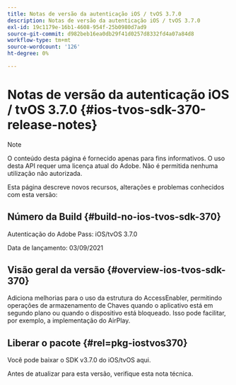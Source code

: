 ```yaml
---
title: Notas de versão da autenticação iOS / tvOS 3.7.0
description: Notas de versão da autenticação iOS / tvOS 3.7.0
exl-id: 19c1179e-16b1-4608-954f-25b0980d7ad9
source-git-commit: d982beb16ea0db29f41d0257d8332fd4a07a84d8
workflow-type: tm+mt
source-wordcount: '126'
ht-degree: 0%

---
```


# Notas de versão da autenticação iOS / tvOS 3.7.0 {#ios-tvos-sdk-370-release-notes}

>[!NOTE]
>
>O conteúdo desta página é fornecido apenas para fins informativos. O uso desta API requer uma licença atual do Adobe. Não é permitida nenhuma utilização não autorizada.

Esta página descreve novos recursos, alterações e problemas conhecidos com esta versão:

## Número da Build {#build-no-ios-tvos-sdk-370}

Autenticação do Adobe Pass: iOS/tvOS 3.7.0

Data de lançamento: 03/09/2021



## Visão geral da versão {#overview-ios-tvos-sdk-370}

Adiciona melhorias para o uso da estrutura do AccessEnabler, permitindo operações de armazenamento de Chaves quando o aplicativo está em segundo plano ou quando o dispositivo está bloqueado. Isso pode facilitar, por exemplo, a implementação do AirPlay.

## Liberar o pacote {#rel=pkg-iostvos370}

Você pode baixar o SDK v3.7.0 do iOS/tvOS aqui.

Antes de atualizar para esta versão, verifique esta nota técnica.
